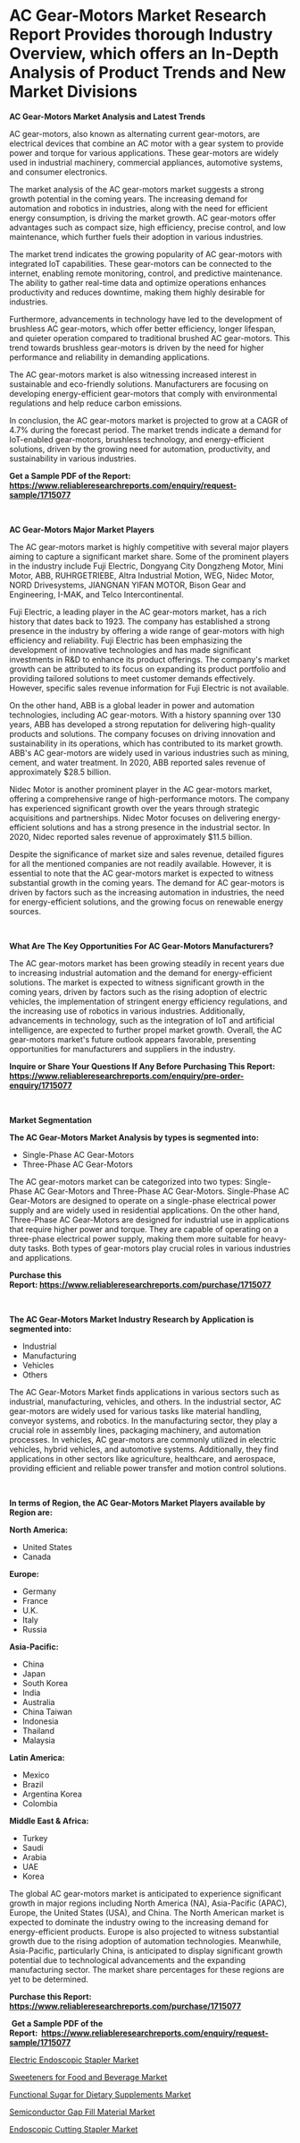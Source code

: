 <p><h1>AC Gear-Motors Market Research Report Provides thorough Industry Overview, which offers an In-Depth Analysis of Product Trends and New Market Divisions</h1></p><p><strong>AC Gear-Motors Market Analysis and Latest Trends</strong></p>
<p><p>AC gear-motors, also known as alternating current gear-motors, are electrical devices that combine an AC motor with a gear system to provide power and torque for various applications. These gear-motors are widely used in industrial machinery, commercial appliances, automotive systems, and consumer electronics.</p><p>The market analysis of the AC gear-motors market suggests a strong growth potential in the coming years. The increasing demand for automation and robotics in industries, along with the need for efficient energy consumption, is driving the market growth. AC gear-motors offer advantages such as compact size, high efficiency, precise control, and low maintenance, which further fuels their adoption in various industries.</p><p>The market trend indicates the growing popularity of AC gear-motors with integrated IoT capabilities. These gear-motors can be connected to the internet, enabling remote monitoring, control, and predictive maintenance. The ability to gather real-time data and optimize operations enhances productivity and reduces downtime, making them highly desirable for industries.</p><p>Furthermore, advancements in technology have led to the development of brushless AC gear-motors, which offer better efficiency, longer lifespan, and quieter operation compared to traditional brushed AC gear-motors. This trend towards brushless gear-motors is driven by the need for higher performance and reliability in demanding applications.</p><p>The AC gear-motors market is also witnessing increased interest in sustainable and eco-friendly solutions. Manufacturers are focusing on developing energy-efficient gear-motors that comply with environmental regulations and help reduce carbon emissions.</p><p>In conclusion, the AC gear-motors market is projected to grow at a CAGR of 4.7% during the forecast period. The market trends indicate a demand for IoT-enabled gear-motors, brushless technology, and energy-efficient solutions, driven by the growing need for automation, productivity, and sustainability in various industries.</p></p>
<p><strong>Get a Sample PDF of the Report:&nbsp; <a href="https://www.reliableresearchreports.com/enquiry/request-sample/1715077">https://www.reliableresearchreports.com/enquiry/request-sample/1715077</a></strong></p>
<p>&nbsp;</p>
<p><strong>AC Gear-Motors Major Market Players</strong></p>
<p><p>The AC gear-motors market is highly competitive with several major players aiming to capture a significant market share. Some of the prominent players in the industry include Fuji Electric, Dongyang City Dongzheng Motor, Mini Motor, ABB, RUHRGETRIEBE, Altra Industrial Motion, WEG, Nidec Motor, NORD Drivesystems, JIANGNAN YIFAN MOTOR, Bison Gear and Engineering, I-MAK, and Telco Intercontinental.</p><p>Fuji Electric, a leading player in the AC gear-motors market, has a rich history that dates back to 1923. The company has established a strong presence in the industry by offering a wide range of gear-motors with high efficiency and reliability. Fuji Electric has been emphasizing the development of innovative technologies and has made significant investments in R&D to enhance its product offerings. The company's market growth can be attributed to its focus on expanding its product portfolio and providing tailored solutions to meet customer demands effectively. However, specific sales revenue information for Fuji Electric is not available.</p><p>On the other hand, ABB is a global leader in power and automation technologies, including AC gear-motors. With a history spanning over 130 years, ABB has developed a strong reputation for delivering high-quality products and solutions. The company focuses on driving innovation and sustainability in its operations, which has contributed to its market growth. ABB's AC gear-motors are widely used in various industries such as mining, cement, and water treatment. In 2020, ABB reported sales revenue of approximately $28.5 billion.</p><p>Nidec Motor is another prominent player in the AC gear-motors market, offering a comprehensive range of high-performance motors. The company has experienced significant growth over the years through strategic acquisitions and partnerships. Nidec Motor focuses on delivering energy-efficient solutions and has a strong presence in the industrial sector. In 2020, Nidec reported sales revenue of approximately $11.5 billion.</p><p>Despite the significance of market size and sales revenue, detailed figures for all the mentioned companies are not readily available. However, it is essential to note that the AC gear-motors market is expected to witness substantial growth in the coming years. The demand for AC gear-motors is driven by factors such as the increasing automation in industries, the need for energy-efficient solutions, and the growing focus on renewable energy sources.</p></p>
<p>&nbsp;</p>
<p><strong>What Are The Key Opportunities For AC Gear-Motors Manufacturers?</strong></p>
<p><p>The AC gear-motors market has been growing steadily in recent years due to increasing industrial automation and the demand for energy-efficient solutions. The market is expected to witness significant growth in the coming years, driven by factors such as the rising adoption of electric vehicles, the implementation of stringent energy efficiency regulations, and the increasing use of robotics in various industries. Additionally, advancements in technology, such as the integration of IoT and artificial intelligence, are expected to further propel market growth. Overall, the AC gear-motors market's future outlook appears favorable, presenting opportunities for manufacturers and suppliers in the industry.</p></p>
<p><strong>Inquire or Share Your Questions If Any Before Purchasing This Report: <a href="https://www.reliableresearchreports.com/enquiry/pre-order-enquiry/1715077">https://www.reliableresearchreports.com/enquiry/pre-order-enquiry/1715077</a></strong></p>
<p>&nbsp;</p>
<p><strong>Market Segmentation</strong></p>
<p><strong>The AC Gear-Motors Market Analysis by types is segmented into:</strong></p>
<p><ul><li>Single-Phase AC Gear-Motors</li><li>Three-Phase AC Gear-Motors</li></ul></p>
<p><p>The AC gear-motors market can be categorized into two types: Single-Phase AC Gear-Motors and Three-Phase AC Gear-Motors. Single-Phase AC Gear-Motors are designed to operate on a single-phase electrical power supply and are widely used in residential applications. On the other hand, Three-Phase AC Gear-Motors are designed for industrial use in applications that require higher power and torque. They are capable of operating on a three-phase electrical power supply, making them more suitable for heavy-duty tasks. Both types of gear-motors play crucial roles in various industries and applications.</p></p>
<p><strong>Purchase this Report:&nbsp;<a href="https://www.reliableresearchreports.com/purchase/1715077">https://www.reliableresearchreports.com/purchase/1715077</a></strong></p>
<p>&nbsp;</p>
<p><strong>The AC Gear-Motors Market Industry Research by Application is segmented into:</strong></p>
<p><ul><li>Industrial</li><li>Manufacturing</li><li>Vehicles</li><li>Others</li></ul></p>
<p><p>The AC Gear-Motors Market finds applications in various sectors such as industrial, manufacturing, vehicles, and others. In the industrial sector, AC gear-motors are widely used for various tasks like material handling, conveyor systems, and robotics. In the manufacturing sector, they play a crucial role in assembly lines, packaging machinery, and automation processes. In vehicles, AC gear-motors are commonly utilized in electric vehicles, hybrid vehicles, and automotive systems. Additionally, they find applications in other sectors like agriculture, healthcare, and aerospace, providing efficient and reliable power transfer and motion control solutions.</p></p>
<p>&nbsp;</p>
<p><strong>In terms of Region, the AC Gear-Motors Market Players available by Region are:</strong></p>
<p>
    <p> <strong> North America: </strong>
        <ul>
            <li>United States</li>
            <li>Canada</li>
        </ul>
        </p> 
    <p> <strong> Europe: </strong>
        <ul>
            <li>Germany</li>
            <li>France</li>
            <li>U.K.</li>
            <li>Italy</li>
            <li>Russia</li>
        </ul>
        </p> 
    <p> <strong> Asia-Pacific: </strong>
        <ul>
            <li>China</li>
            <li>Japan</li>
            <li>South Korea</li>
            <li>India</li>
            <li>Australia</li>
            <li>China Taiwan</li>
            <li>Indonesia</li>
            <li>Thailand</li>
            <li>Malaysia</li>
        </ul>
        </p> 
    <p> <strong> Latin America: </strong>
        <ul>
            <li>Mexico</li>
            <li>Brazil</li>
            <li>Argentina Korea</li>
            <li>Colombia</li>
        </ul>
        </p> 
    <p> <strong> Middle East & Africa: </strong>
        <ul>
            <li>Turkey</li>
            <li>Saudi</li>
            <li>Arabia</li>
            <li>UAE</li>
            <li>Korea</li>
        </ul>
    </p>
    </p>
<p><p>The global AC gear-motors market is anticipated to experience significant growth in major regions including North America (NA), Asia-Pacific (APAC), Europe, the United States (USA), and China. The North American market is expected to dominate the industry owing to the increasing demand for energy-efficient products. Europe is also projected to witness substantial growth due to the rising adoption of automation technologies. Meanwhile, Asia-Pacific, particularly China, is anticipated to display significant growth potential due to technological advancements and the expanding manufacturing sector. The market share percentages for these regions are yet to be determined.</p></p>
<p><strong>Purchase this Report: <a href="https://www.reliableresearchreports.com/purchase/1715077">https://www.reliableresearchreports.com/purchase/1715077</a></strong></p>
<p>&nbsp;<strong>Get a Sample PDF of the Report:&nbsp;&nbsp;<a href="https://www.reliableresearchreports.com/enquiry/request-sample/1715077">https://www.reliableresearchreports.com/enquiry/request-sample/1715077</a></strong></p>
<p><strong></strong></p>
<p><p><a href="https://medium.com/@laurenglover76/electric-endoscopic-stapler-market-size-cagr-trends-2024-2030-9b1f677b5428">Electric Endoscopic Stapler Market</a></p><p><a href="https://github.com/ashepherd82/Market-Research-Report-List-1/blob/main/sweeteners-for-food-and-beverage-market.md">Sweeteners for Food and Beverage Market</a></p><p><a href="https://github.com/castoriffic/Market-Research-Report-List-1/blob/main/functional-sugar-for-dietary-supplements-market.md">Functional Sugar for Dietary Supplements Market</a></p><p><a href="https://medium.com/@carolclarkson766/semiconductor-gap-fill-material-market-analysis-and-sze-forecasted-for-period-from-2023-to-2030-7a655d345f4d">Semiconductor Gap Fill Material Market</a></p><p><a href="https://medium.com/@bernadetteball666/endoscopic-cutting-stapler-market-analysis-its-cagr-market-segmentation-and-global-industry-677aba46af53">Endoscopic Cutting Stapler Market</a></p></p>